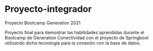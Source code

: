 # Proyecto-integrador

Proyecto Bootcamp Generation 2021

Proyecto final para demostrar las habilidades aprendidas durante el Bootcamp de Generation
Conectividad con el proyecto de Springboot utilizando dicha tecnología para la conexión con la base de datos.
